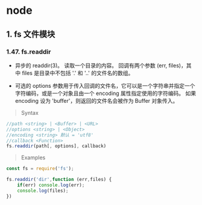 # node

## 1. fs 文件模块

### 1.47. fs.readdir

- 异步的 readdir(3)。 读取一个目录的内容。 回调有两个参数 (err, files)，其中 files 是目录中不包括 '.' 和 '..' 的文件名的数组。

- 可选的 options 参数用于传入回调的文件名，它可以是一个字符串并指定一个字符编码，或是一个对象且由一个 encoding 属性指定使用的字符编码。 如果 encoding 设为 'buffer'，则返回的文件名会被作为 Buffer 对象传入。


> Syntax

```js
//path <string> | <Buffer> | <URL>
//options <string> | <Object>
//encoding <string> 默认 = 'utf8'
//callback <Function>
fs.readdir(path[, options], callback)
```

> Examples

```js
const fs = require('fs');

fs.readdir('dir',function (err,files) {
    if(err) console.log(err);
    console.log(files);
})
```